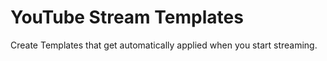 # YouTube Stream Templates

Create Templates that get automatically applied when you start streaming.
